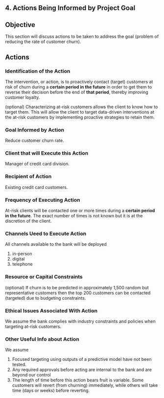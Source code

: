 ## 4. Actions Being Informed by Project Goal

## Objective

This section will discuss actions to be taken to address the goal (problem of reducing the rate of customer churn).

## Actions

### Identification of the Action

The intervention, or action, is to proactively contact (target) customers at risk of churn during a **certain period in the future** in order to get them to reverse their decision before the end of **that period**, thereby improving customer loyalty.

(optional) Characterizing at-risk customers allows the client to know how to target them. This will allow the client to target data-driven interventions at the at-risk customers by implementing proactive strategies to retain them.

### Goal Informed by Action

Reduce customer churn rate.

### Client that will Execute this Action

Manager of credit card division.

### Recipient of Action

Existing credit card customers.

### Frequency of Executing Action

At-risk clients will be contacted one or more times during a **certain period in the future**. The exact number of times is not known but it is at the discretion of the client.

### Channels Ueed to Execute Action

All channels available to the bank will be deployed

1. in-person
2. digital
3. telephone

### Resource or Capital Constraints

(optional) If churn is to be predicted in approximately 1,500 random but representative customers then the top 200 customers can be contacted (targeted) due to budgeting constraints.

### Ethical Issues Associated With Action

We assume the bank complies with industry constraints and policies when targeting at-risk customers.

### Other Useful Info about Action

We assume

1. Focused targeting using outputs of a predictive model have not been tested.
2. Any required approvals before acting are internal to the bank and are beyond our control
3. The length of time before this action bears fruit is variable. Some customers will revert (from churning) immediately, while others will take time (days or weeks) before reverting.
